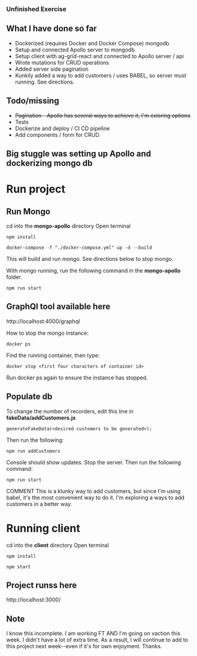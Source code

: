 ### Unfinished Exercise
## What I have done so far
* Dockerized (requires Docker and Docker Compose) mongodb
* Setup and connected Apollo server to mongodb
* Setup client with ag-grid-react and connected to Apollo server / api
* Wrote mutations for CRUD operations
* Added server side pagination 
* Kunkily added a way to add customers / uses BABEL, so server must running. See directions.
## Todo/missing
* ~~Pagination - Apollo has several ways to achieve it, I'm exloring options~~
* Tests
* Dockerize and deploy / CI CD pipeline
* Add components / form for CRUD.
## Big stuggle was setting up Apollo and dockerizing mongo db
# Run project 
## Run Mongo 
cd into the **mongo-apollo** directory
Open terminal
```
npm install
```
```
docker-compose -f "./docker-compose.yml" up -d --build
```
This will build and run mongo. See directions below to stop mongo.

With mongo running, run the following command in the **mongo-apollo** folder.
```
npm run start
```

## GraphQl tool available here
http://localhost:4000/graphql

How to stop the mongo instance:

```
docker ps
```

Find the running container, then type:

```
docker stop <first four characters of container id>
```

Run docker ps again to ensure the instance has stopped.

## Populate db
To change the number of recorders, edit this line in **fakeData/addCustomers.js**
```
generateFakeData(<desired customers to be generated>);

```
Then run the following:
```
npm run addCustomers
```
Console should show updates. Stop the server. Then run the following command:
```
npm run start
```
COMMENT This is a klunky way to add customers, but since I'm using babel, it's the most convenient way to do it. I'm exploring a ways to add customers in a better way.

# Running client
cd into the **client** directory
Open terminal
```
npm install
```

```
npm start
```
## Project runss here
http://localhost:3000/

## Note
I know this incomplete. I am working FT AND I'm going on vaction this week. I didn't have a lot of extra time. As a result, I will continue to add to this project next week--even if it's for own enjoyment. Thanks.


